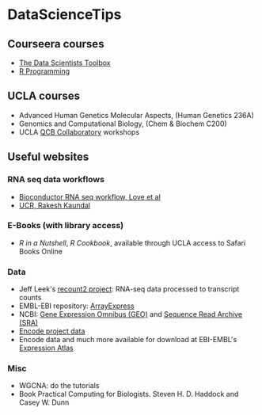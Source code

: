 # DataScienceTips

## Courseera courses
* [The Data Scientists Toolbox](https://www.coursera.org/learn/data-scientists-tools?specialization=jhu-data-science)
* [R Programming](https://www.coursera.org/learn/r-programming?specialization=jhu-data-science)

## UCLA courses
* Advanced Human Genetics Molecular Aspects, (Human Genetics 236A)
* Genomics and Computational Biology, (Chem & Biochem C200)
* UCLA [QCB Collaboratory](https://qcb.ucla.edu/collaboratory-2/schedule-of-workshops/) workshops

## Useful websites

### RNA seq data workflows
* [Bioconductor RNA seq workflow, Love et al](https://bioconductor.org/packages/release/workflows/vignettes/rnaseqGene/inst/doc/rnaseqGene.html)
* [UCR, Rakesh Kaundal](http://biocluster.ucr.edu/~rkaundal/workshops/R_mar2016/RNAseq.html#alignment-summary)

### E-Books (with library access)
* *R in a Nutshell*, *R Cookbook*, available through UCLA access to Safari Books Online

### Data
* Jeff Leek's [recount2 project](https://jhubiostatistics.shinyapps.io/recount/): RNA-seq data processed to transcript counts
* EMBL-EBI repository: [ArrayExpress](https://www.ebi.ac.uk/arrayexpress/)
* NCBI: [Gene Expression Omnibus (GEO)](https://www.ncbi.nlm.nih.gov/geo/) and [Sequence Read Archive (SRA)](https://www.ncbi.nlm.nih.gov/sra/)
* [Encode project data](https://www.encodeproject.org/)
* Encode data and much more available for download at EBI-EMBL's [Expression Atlas](https://www.ebi.ac.uk/gxa/home)

### Misc

* WGCNA: do the tutorials
* Book Practical Computing for Biologists. Steven H. D. Haddock and Casey W. Dunn
